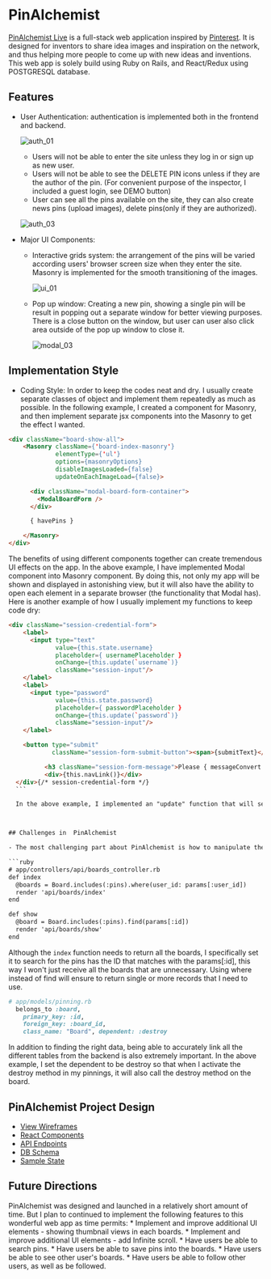 # PinAlchemist

[PinAlchemist Live] is a full-stack web application inspired by [Pinterest].
It is designed for inventors to share idea images and inspiration on the network,
and thus helping more people to come up with new ideas and inventions.  
This web app is solely build using Ruby on Rails, and React/Redux using POSTGRESQL database.

## Features
  - User Authentication: authentication is implemented both in the frontend and backend.

    ![auth_01](https://user-images.githubusercontent.com/25352090/28740694-06f4442e-73bd-11e7-8e37-5dc28cedd5a1.png)

      * Users will not be able to enter the site unless they log in or sign up as new user.
      * Users will not be able to see the DELETE PIN icons unless if they are the author of the pin. (For convenient purpose of the inspector, I included a guest login, see DEMO button)
      * User can see all the pins available on the site, they can also create news pins (upload images), delete pins(only if they are authorized).

    ![auth_03](https://user-images.githubusercontent.com/25352090/28740704-18496f60-73bd-11e7-9439-2f9f9df5c54a.png)


  - Major UI Components:
    * Interactive grids system: the arrangement of the pins will be varied according users' browser screen size when they enter the site. Masonry is implemented for the smooth transitioning of the images.

      ![ui_01](https://user-images.githubusercontent.com/25352090/28740700-0fbb4576-73bd-11e7-82b7-226f7410448e.png)


    * Pop up window: Creating a new pin, showing a single pin will be result in popping out a separate window for better viewing purposes. There is a close button on the window, but user can user also click area outside of the pop up window to close it.

      ![modal_03](https://user-images.githubusercontent.com/25352090/28740697-0da37c0e-73bd-11e7-9e88-21926271b86a.png)


## Implementation Style
  - Coding Style: In order to keep the codes neat and dry. I usually create separate classes of object and implement them repeatedly as much as possible. In the following example, I created a component for Masonry,
  and then implement separate jsx components into the Masonry to get the effect I wanted.

  ```html
  <div className="board-show-all">
      <Masonry className={'board-index-masonry'}
               elementType={'ul'}
               options={masonryOptions}
               disableImagesLoaded={false}
               updateOnEachImageLoad={false}>

        <div className="modal-board-form-container">
          <ModalBoardForm />
        </div>

        { havePins }

      </Masonry>
  </div>
  ```

  The benefits of using different components together can create tremendous UI effects on the app. In the above example, I have implemented Modal component into Masonry component. By doing this, not only my app will be shown and displayed in astonishing view, but it will also have the ability to open each element in a separate browser (the functionality that Modal has). Here is another example of how I usually implement my functions to keep code dry:

  ```html
  <div className="session-credential-form">
      <label>
        <input type="text"
               value={this.state.username}
               placeholder={ usernamePlaceholder }
               onChange={this.update(`username`)}
               className="session-input"/>
      </label>
      <label>
        <input type="password"
               value={this.state.password}
               placeholder={ passwordPlaceholder }
               onChange={this.update(`password`)}
               className="session-input"/>
      </label>

      <button type="submit"
              className="session-form-submit-button"><span>{submitText}</span></button>

            <h3 className="session-form-message">Please { messageConvert } or { navConvert }</h3>
            <div>{this.navLink()}</div>
    </div>{/* session-credential-form */}
    ```

    In the above example, I implemented an "update" function that will set my state's contents according to the component I provided. I also use a lot of ternary logic to show different text accord to the state's properties.



## Challenges in  PinAlchemist

  - The most challenging part about PinAlchemist is how to manipulate the association between each states so that one can pull up other data. In order to pull up the right data, active records and association were used in the effort to pull up the most accurate data in the backend:

  ```ruby
  # app/controllers/api/boards_controller.rb
  def index
    @boards = Board.includes(:pins).where(user_id: params[:user_id])
    render 'api/boards/index'
  end

  def show
    @board = Board.includes(:pins).find(params[:id])
    render 'api/boards/show'
  end
  ```

  Although the `index` function needs to return all the boards, I specifically set it to search for the pins has the ID that matches with the params[:id], this way I won't just receive all the boards that are unnecessary. Using where instead of find will ensure to return single or more records that I need to use.


  ```ruby
  # app/models/pinning.rb
    belongs_to :board,
      primary_key: :id,
      foreign_key: :board_id,
      class_name: "Board", dependent: :destroy
  ```

  In addition to finding the right data, being able to accurately link all the different tables from the backend is also extremely important. In the above example, I set the dependent to be destroy so that when I activate the destroy method in my pinnings, it will also call the destroy method on the board.


## PinAlchemist Project Design
* [View Wireframes](docs/wireframes)
* [React Components](docs/component-hierarchy.md)
* [API Endpoints](docs/api-endpoints.md)
* [DB Schema](docs/schema.md)
* [Sample State](docs/sample-state.md)


## Future Directions
  PinAlchemist was designed and launched in a relatively short amount of time. But I plan to continued to implement the following features to this wonderful web app as time permits:
    * Implement and improve additional UI elements - showing thumbnail views in each boards.
    * Implement and improve additional UI elements - add Infinite scroll.
    * Have users be able to search pins.
    * Have users be able to save pins into the boards.
    * Have users be able to see other user's boards.
    * Have users be able to follow other users, as well as be followed.

[PinAlchemist Live]: https://pinalchemist.herokuapp.com/#/login
[Pinterest]: https://www.pinterest.com/
[wireframes]: (docs/wireframes)
[components]: (docs/component-hierarchy.md)
[sample-state]: (docs/sample-state.md)
[api-endpoints]: (docs/api-endpoints.md)
[schema]: (docs/schema.md)
